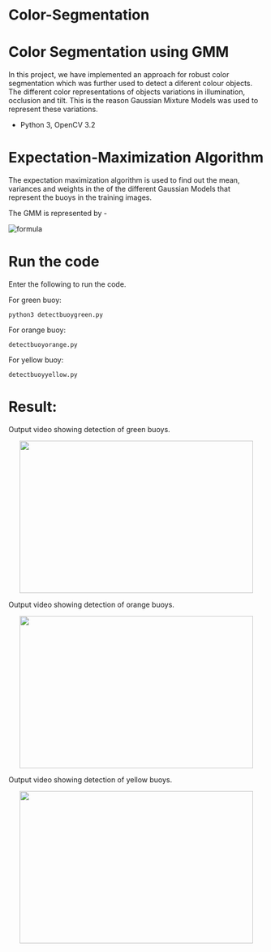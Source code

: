 # Color-Segmentation
Color Segmentation using GMM
============================

In this project, we have implemented an approach for robust color segmentation which was further used to detect a diferent colour objects. The different color representations of objects variations in illumination, occlusion and tilt. This is the reason Gaussian Mixture Models was used to represent these variations.

* Python 3, OpenCV 3.2

# Expectation-Maximization Algorithm
The expectation maximization algorithm is used to find out the mean, variances and weights in the of the different Gaussian Models that represent the buoys in the training images.

The GMM is represented by -

![formula](https://user-images.githubusercontent.com/55011289/78617418-42fa5500-7845-11ea-8a30-8ccb30af6863.png)


# Run the code

Enter the following to run the code.

For green buoy:
```
python3 detectbuoygreen.py
```
For orange buoy:
```
detectbuoyorange.py
```
For yellow buoy:
```
detectbuoyyellow.py
```

# Result:

Output video showing detection of green buoys.

<p align="center">
  <img width="460" height="300" src="https://user-images.githubusercontent.com/55011289/78616251-bef29e00-7841-11ea-928a-f6ff94a33482.gif">
</p>


Output video showing detection of orange buoys. 

<p align="center">
  <img width="460" height="300" src="https://user-images.githubusercontent.com/55011289/78616035-1ba18900-7841-11ea-8324-b5b94c8646e6.gif">
</p>


Output video showing detection of yellow buoys. 

<p align="center">
  <img width="460" height="300" src="https://user-images.githubusercontent.com/55011289/78615701-3a535000-7840-11ea-8ae6-ae6d87a3639f.gif">
</p>

